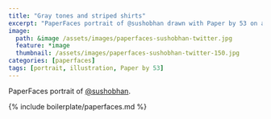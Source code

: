 ```yaml
---
title: "Gray tones and striped shirts"
excerpt: "PaperFaces portrait of @sushobhan drawn with Paper by 53 on an iPad."
image: 
  path: &image /assets/images/paperfaces-sushobhan-twitter.jpg 
  feature: *image
  thumbnail: /assets/images/paperfaces-sushobhan-twitter-150.jpg
categories: [paperfaces]
tags: [portrait, illustration, Paper by 53]
---
```


PaperFaces portrait of [@sushobhan](https://twitter.com/sushobhan).

{% include boilerplate/paperfaces.md %}
